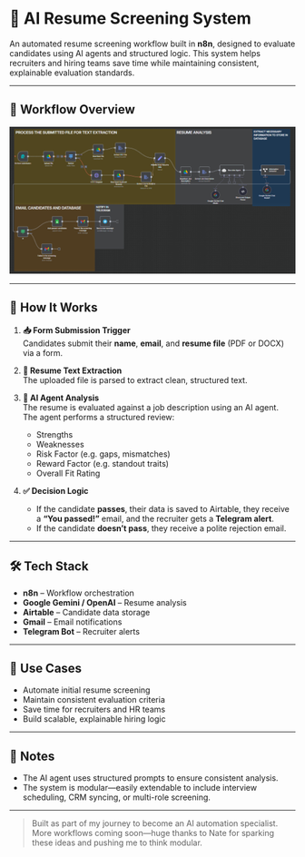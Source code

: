 # 🧠 AI Resume Screening System

An automated resume screening workflow built in **n8n**, designed to evaluate candidates using AI agents and structured logic. This system helps recruiters and hiring teams save time while maintaining consistent, explainable evaluation standards.

---

## 📸 Workflow Overview  
<!-- Add your image below this line -->
![AI Resume System Workflow Image](../Assets/resume_screening_system.png?raw=true "AI Resume System Screenshot")

---

## 🔄 How It Works

1. **📥 Form Submission Trigger**  
   Candidates submit their **name**, **email**, and **resume file** (PDF or DOCX) via a form.

2. **📄 Resume Text Extraction**  
   The uploaded file is parsed to extract clean, structured text.

3. **🧠 AI Agent Analysis**  
   The resume is evaluated against a job description using an AI agent.  
   The agent performs a structured review:
   - Strengths  
   - Weaknesses  
   - Risk Factor (e.g. gaps, mismatches)  
   - Reward Factor (e.g. standout traits)  
   - Overall Fit Rating

4. **✅ Decision Logic**  
   - If the candidate **passes**, their data is saved to Airtable, they receive a **“You passed!”** email, and the recruiter gets a **Telegram alert**.  
   - If the candidate **doesn’t pass**, they receive a polite rejection email.

---

## 🛠️ Tech Stack

- **n8n** – Workflow orchestration  
- **Google Gemini / OpenAI** – Resume analysis  
- **Airtable** – Candidate data storage  
- **Gmail** – Email notifications  
- **Telegram Bot** – Recruiter alerts

---

## 🎯 Use Cases

- Automate initial resume screening  
- Maintain consistent evaluation criteria  
- Save time for recruiters and HR teams  
- Build scalable, explainable hiring logic

---

## 📌 Notes

- The AI agent uses structured prompts to ensure consistent analysis.  
- The system is modular—easily extendable to include interview scheduling, CRM syncing, or multi-role screening.

---

> Built as part of my journey to become an AI automation specialist.  
> More workflows coming soon—huge thanks to Nate for sparking these ideas and pushing me to think modular.


